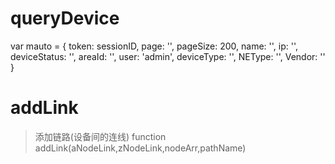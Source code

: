 # queryDevice
var mauto = {
		    token: sessionID,
		    page: '',
		    pageSize: 200,
		    name: '',
		    ip: '',
		    deviceStatus: '',
		    areaId: '',
		    user: 'admin',
		    deviceType: '',
		    NEType: '',
		    Vendor: ''
		}


# addLink        
>添加链路(设备间的连线)
function addLink(aNodeLink,zNodeLink,nodeArr,pathName)
